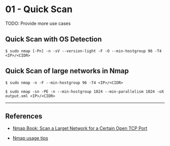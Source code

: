 # 01 - Quick Scan

TODO: Provide more use cases

## Quick Scan with OS Detection

```
$ sudo nmap [-Pn] -n -sV --version-light -F -O --min-hostgroup 96 -T4 <IP>/<CIDR>
```

## Quick Scan of large networks in Nmap

```
$ sudo nmap -n -F --min-hostgroup 96 -T4 <IP>/<CIDR>

$ sudo nmap -sn -PE -n --min-hostgroup 1024 --min-parallelism 1024 -oX output.xml <IP>/<CIDR>
```

---
## References

- [Nmap Book: Scan a Larget Network for a Certain Open TCP Port](https://nmap.org/book/solution-find-open-port.html)

- [Nmap usage tips](https://miloserdov.org/?p=3639)